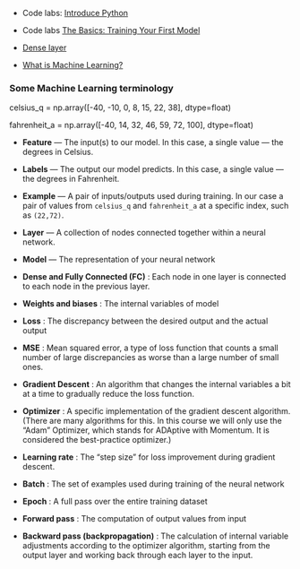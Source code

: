 * Code labs: [Introduce Python](https://colab.research.google.com/github/tensorflow/examples/blob/master/courses/udacity_intro_to_tensorflow_for_deep_learning/l01c01_introduction_to_colab_and_python.ipynb#scrollTo=vIgmFZq4zszl)

* Code labs [The Basics: Training Your First Model](https://colab.research.google.com/github/tensorflow/examples/blob/master/courses/udacity_intro_to_tensorflow_for_deep_learning/l02c01_celsius_to_fahrenheit.ipynb#scrollTo=gg4pn6aI1vms)

* [Dense layer](https://www.youtube.com/watch?v=lYC2rHBYcCI&t=2s)

* [What is Machine Learning?](https://www.youtube.com/watch?v=UxKbUwj5hmU&t=106s)

### Some Machine Learning terminology
celsius_q    = np.array([-40, -10,  0,  8, 15, 22,  38],  dtype=float)

fahrenheit_a = np.array([-40,  14, 32, 46, 59, 72, 100],  dtype=float)

 - **Feature** — The input(s) to our model. In this case, a single value — the degrees in Celsius.

 - **Labels** — The output our model predicts. In this case, a single value — the degrees in Fahrenheit.

 - **Example** — A pair of inputs/outputs used during training. In our case a pair of values from `celsius_q` and `fahrenheit_a` at a specific index, such as `(22,72)`.
 - **Layer** — A collection of nodes connected together within a neural network.
 - **Model** — The representation of your neural network
 - **Dense and Fully Connected (FC)** : Each node in one layer is connected to each node in the previous layer.
 - **Weights and biases** : The internal variables of model
 - **Loss** : The discrepancy between the desired output and the actual output
 - **MSE** : Mean squared error, a type of loss function that counts a small number of large discrepancies as worse than a large number of small ones.
 - **Gradient Descent** : An algorithm that changes the internal variables a bit at a time to gradually reduce the loss function.
 - **Optimizer** : A specific implementation of the gradient descent algorithm. (There are many algorithms for this. In this course we will only use the “Adam” Optimizer, which stands for ADAptive with Momentum. It is considered the best-practice optimizer.)
 - **Learning rate** : The “step size” for loss improvement during gradient descent.
 - **Batch** : The set of examples used during training of the neural network
 - **Epoch** : A full pass over the entire training dataset
 - **Forward pass** : The computation of output values from input
 - **Backward pass (backpropagation)** : The calculation of internal variable adjustments according to the optimizer algorithm, starting from the output layer and working back through each layer to the input.

